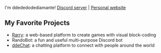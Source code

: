 I'm ddededodediamante!
[Discord server](https://discord.gg/2gvFksM3nD) | [Personal website](https://ddededodediamante.vercel.app)

## My Favorite Projects
- [Rarry](https://github.com/ddededodediamante/rarry): a web-based platform to create games with visual block-coding
- RandoBot: a fun and useful multi-purpose Discord bot
- [ddeChat](https://github.com/ddededodediamante/ddechat-website): a chatting platform to connect with people around the world
